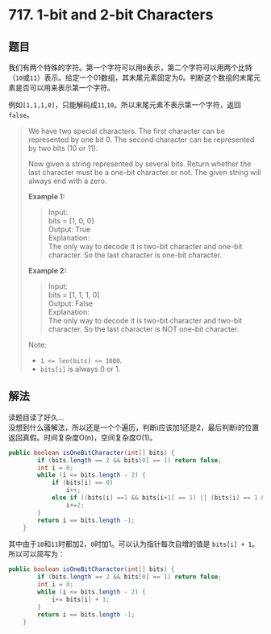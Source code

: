 # 717. 1-bit and 2-bit Characters

## 题目

我们有两个特殊的字符。第一个字符可以用`0`表示，第二个字符可以用两个比特（`10`或`11`）表示。给定一个01数组，其末尾元素固定为0。判断这个数组的末尾元素是否可以用来表示第一个字符。

例如`[1,1,1,0]`，只能解码成`11`,`10`。所以末尾元素不表示第一个字符，返回`false`。

>We have two special characters. The first character can be represented by one bit 0. The second character can be represented by two bits (10 or 11).
>
>Now given a string represented by several bits. Return whether the last character must be a one-bit character or not. The given string will always end with a zero.
>
>**Example 1:**
>
>>Input:  
>>bits = [1, 0, 0]  
>>Output: True  
>>Explanation:  
>>The only way to decode it is two-bit character and one-bit character. So the last character is one-bit character.
>
>**Example 2:**
>
>>Input:  
>>bits = [1, 1, 1, 0]  
>>Output: False  
>>Explanation:  
>>The only way to decode it is two-bit character and two-bit character. So the last character is NOT one-bit character.
>
>Note:
>
> - `1 <= len(bits) <= 1000`.
> - `bits[i]` is always 0 or 1.

## 解法

读题目读了好久...  
没想到什么骚解法，所以还是一个个遍历，判断i应该加1还是2，最后判断i的位置返回真假。时间复杂度O(n)，空间复杂度O(1)。

```java
public boolean isOneBitCharacter(int[] bits) {
        if (bits.length == 2 && bits[0] == 1) return false;
        int i = 0;
        while (i <= bits.length - 2) {
            if (bits[i] == 0)
                i++;
            else if ((bits[i] ==1 && bits[i+1] == 1) || (bits[i] == 1 && bits[i + 1] == 0))
                i+=2;
        }
        return i == bits.length -1;
    }
```

其中由于`10`和`11`时都加2，`0`时加1。可以认为指针每次自增的值是 `bits[i] + 1`。所以可以简写为：

```java
public boolean isOneBitCharacter(int[] bits) {
        if (bits.length == 2 && bits[0] == 1) return false;
        int i = 0;
        while (i <= bits.length - 2) {
            i+= bits[i] + 1;
        }
        return i == bits.length -1;
    }
```
